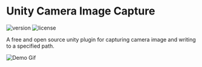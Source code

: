 # Unity Camera Image Capture

![version](https://badgen.net/badge/version/0.6.5/orange) ![license](https://badgen.net/github/license/blightue/unitycameraImagecapture)

A free and open source unity plugin for capturing camera image and writing to a specified path.

![Demo Gif](images/Demo.gif)